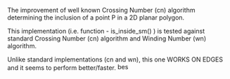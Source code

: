 The improvement of well known Crossing Number (cn) algorithm determining the inclusion of a point P in a 2D planar polygon. 

This implementation (i.e. function - is_inside_sm() ) is tested against standard Crossing Number (cn) algorithm and Winding Number (wn) algorithm.

Unlike standard implementations (cn and wn), this one WORKS ON EDGES and it seems to perform better/faster. <img src="http://forum.srpskinacionalisti.com/images/smilies/eusa_dance.gif" alt="best performance" height="16" width="27">
